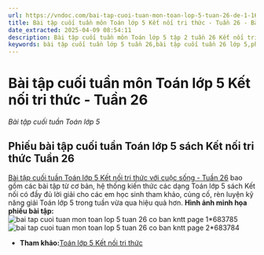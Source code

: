 ```yaml
---
url: https://vndoc.com/bai-tap-cuoi-tuan-mon-toan-lop-5-tuan-26-de-1-164560
title: Bài tập cuối tuần môn Toán lớp 5 Kết nối tri thức - Tuần 26 - Bài tập cuối tuần Toán lớp 5 - VnDoc.com
date_extracted: 2025-04-09 08:54:11
description: Bài tập cuối tuần môn Toán lớp 5 tập 2 tuần 26 Kết nối tri thức bao gồm lớp giải chi tiết cho từng bài tập giúp các em học sinh ôn tập, nâng cao kỹ năng giải Toán.
keywords: bài tập cuối tuần lớp 5 tuần 26,bài tập cuối tuần 26 lớp 5,phiếu bài tập toán tuần 26 lớp 5,Bài tập cuối tuần môn Toán lớp 5 Kết nối,giải Toán lớp 5,giải bài tập toán 5,toán lớp 5,bài tập toán lớp 5,bài tập toán lớp 5 tuần 26 kết nối tri thức,Đề kiểm tra cuối tuần Toán lớp 5 Kết nối,Bài tập cuối tuần Toán lớp 5 sách Kết nối tri thức tuần 26
---
```


# Bài tập cuối tuần môn Toán lớp 5 Kết nối tri thức - Tuần 26
 _Bài tập cuối tuần Toán lớp 5_
## **Phiếu bài tập cuối tuần Toán lớp 5 sách Kết nối tri thức Tuần 26**
[Bài tập cuối tuần Toán lớp 5 Kết nối tri thức với cuộc sống - Tuần 26](<https://vndoc.com/bai-tap-cuoi-tuan-mon-toan-lop-5-tuan-26-de-1-164560>) bao gồm các bài tập từ cơ bản, hệ thống kiến thức các dạng Toán lớp 5  sách Kết nối có đầy đủ lời giải cho các em học sinh tham khảo, củng cố, rèn luyện kỹ năng giải Toán lớp 5 trong tuần vừa qua hiệu quả hơn.
**Hình ảnh minh họa phiếu bài tập:**
![bai tap cuoi tuan mon toan lop 5 tuan 26 co ban kntt page 1*683785](https://i.vdoc.vn/data/image/2025/03/22/bai-tap-cuoi-tuan-mon-toan-lop-5-tuan-26-co-ban-kntt-page-1.jpg)![bai tap cuoi tuan mon toan lop 5 tuan 26 co ban kntt page 2*683784](https://i.vdoc.vn/data/image/2025/03/22/bai-tap-cuoi-tuan-mon-toan-lop-5-tuan-26-co-ban-kntt-page-2.jpg)
  * **Tham khảo:**[Toán lớp 5 Kết nối tri thức](<https://vndoc.com/toan-lop-5-ket-noi-tri-thuc>)

